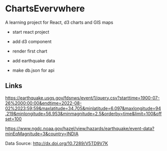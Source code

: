 # ChartsEvervwhere
A learning project for React, d3 charts and GIS maps

- start react project
- add d3 component
- render first chart


- add earthquake data
- make db.json for api

## Links
https://earthquake.usgs.gov/fdsnws/event/1/query.csv?starttime=1900-07-26%2000:00:00&endtime=2022-08-02%2023:59:59&maxlatitude=34.705&minlatitude=6.097&maxlongitude=94.219&minlongitude=56.953&minmagnitude=2.5&orderby=time&limit=100&offset=100

https://www.ngdc.noaa.gov/hazel/view/hazards/earthquake/event-data?minEqMagnitude=3&country=INDIA

Data Source:
http://dx.doi.org/10.7289/V5TD9V7K